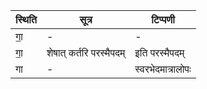 | स्थिति | सूत्र | टिप्पणी |
| ----- | ------- | ------ |
| गा॒ | - | - |
| गा॒ | शेषात् कर्तरि परस्मैपदम् | इति परस्मैपदम् |
| गा | - | स्वरभेदमात्रालोपः |
